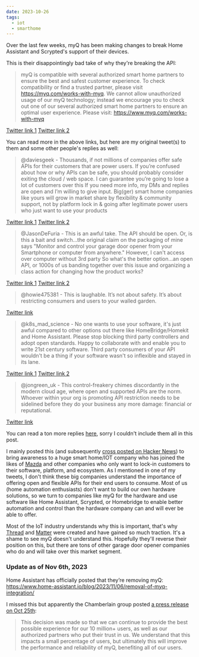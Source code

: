 ```yaml
---
date: 2023-10-26
tags:
  - iot
  - smarthome
---
```


Over the last few weeks, myQ has been making changes to break Home Assistant and Scrypted's support of their devices.

This is their disappointingly bad take of why they're breaking the API:

> myQ is compatible with several authorized smart home partners to ensure the best and safest customer experience. To check compatibility or find a trusted partner, please visit https://myq.com/works-with-myq.
> We cannot allow unauthorized usage of our myQ technology; instead we encourage you to check out one of our several authorized smart home partners to ensure an optimal user experience. Please visit: https://www.myq.com/works-with-myq

[Twitter link 1](https://twitter.com/myQConnect/status/1714685297865424933) [Twitter link 2](https://twitter.com/daviesgeek/status/1714688367647223954)

You can read more in the above links, but here are my original tweet(s) to them and some other people's replies as well:

> @daviesgeek - Thousands, if not millions of companies offer safe APIs for their customers that are power users. If you’re confused about how or why APIs can be safe, you should probably consider exiting the cloud / web space.
> I can guarantee you’re going to lose a lot of customers over this
> If you need more info, my DMs and replies are open and I’m willing to give input. Big(ger) smart home companies like yours will grow in market share by flexibility & community support, not by platform lock in & going after legitimate power users who just want to use your products

[Twitter link 1](https://twitter.com/daviesgeek/status/1714688367647223954) [Twitter link 2](https://twitter.com/daviesgeek/status/1714688367647223954)

> @JasonDeFuria - This is an awful take. The API should be open. Or, is this a bait and switch...the original claim on the packaging of mine says "Monitor and control your garage door opener from your Smartphone or computer from anywhere." However, I can't access over computer without 3rd party
> So what's the better option...an open API, or 1000s of us banding together over this issue and organizing a class action for changing how the product works?

[Twitter link 1](https://x.com/JasonDeFuria/status/1715503385418313971) [Twitter link 2](https://x.com/JasonDeFuria/status/1715503126650708033)

> @howie475381 - This is laughable. It’s not about safety. It’s about restricting consumers and users to your walled garden.

[Twitter link](https://twitter.com/howie475381/status/1717510645485359108)

> @k8s_mad_science - No one wants to use your software, it's just awful compared to other options out there like HomeBridge/Homekit and Home Assistant. Please stop blocking third party controllers and adopt open standards.
> Happy to collaborate with and enable you to write 21st century software. Third party consumers of your API wouldn't be a thing if your software wasn't so inflexible and stayed in its lane.

[Twitter link 1](https://twitter.com/k8s_mad_science/status/1716984002450526487) [Twitter link 2](https://twitter.com/k8s_mad_science/status/1716984885007491234)

> @jongreen_uk - This control-freakery chimes discordantly in the modern cloud age, where open and supported APIs are the norm.
> Whoever within your org is promoting API restriction needs to be sidelined before they do your business any more damage: financial or reputational.

[Twitter link](https://twitter.com/jongreen_uk/status/1717092137441923160?s=20)

You can read a ton more replies [here](https://twitter.com/myQConnect/status/1715400238364565827), sorry I couldn't include them all in this post.

I mainly posted this (and subsequently [cross posted on Hacker News](https://news.ycombinator.com/item?id=38028877)) to bring awareness to a huge smart home/IOT company who has joined the likes of [Mazda](https://www.home-assistant.io/blog/2023/10/13/removal-of-mazda-connected-services-integration/) and other companies who only want to lock-in customers to their software, platform, and ecosystem. As I mentioned in one of my tweets, I don't think these big companies understand the importance of offering open and flexible APIs for their end users to consume. Most of us (home automation enthusiasts) don't want to build our own hardware solutions, so we turn to companies like myQ for the hardware and use software like Home Assistant, Scrypted, or Homebridge to enable better automation and control than the hardware company can and will ever be able to offer.

Most of the IoT industry understands why this is important, that's why [Thread](https://en.wikipedia.org/wiki/Thread_%28network_protocol%29) and [Matter](https://en.wikipedia.org/wiki/Matter_%28standard%29) were created and have gained so much traction. It's a shame to see myQ doesn't understand this. Hopefully they'll reverse their position on this, but there are tons of other garage door opener companies who do and will take over this market segment.

### Update as of Nov 6th, 2023

Home Assistant has officially posted that they’re removing myQ: https://www.home-assistant.io/blog/2023/11/06/removal-of-myq-integration/

I missed this but apparently the Chamberlain group posted [a press release on Oct 25th](https://chamberlaingroup.com/press/a-message-about-our-decision-to-prevent-unauthorized-usage-of-myq):

> This decision was made so that we can continue to provide the best possible experience for our 10 million+ users, as well as our authorized partners who put their trust in us. We understand that this impacts a small percentage of users, but ultimately this will improve the performance and reliability of myQ, benefiting all of our users.
